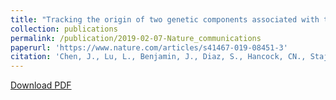 ```yaml
---
title: "Tracking the origin of two genetic components associated with transposable element bursts in domesticated rice"
collection: publications
permalink: /publication/2019-02-07-Nature_communications
paperurl: 'https://www.nature.com/articles/s41467-019-08451-3'
citation: 'Chen, J., Lu, L., Benjamin, J., Diaz, S., Hancock, CN., Stajich JE., Wessler SR. (2019) &quot;Tracking the origin of two genetic components associated with transposable element bursts in domesticated rice.&quot; <i>Nature Communications</i>. 10:641.'
---
```


<a href='https://www.nature.com/articles/s41467-019-08451-3.pdf'>Download PDF</a>
